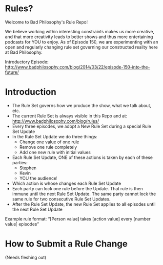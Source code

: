 Rules?
=====

Welcome to Bad Philosophy's Rule Repo!

We believe working within interesting constraints makes us more creative, and that more creativity leads to better shows and thus more entertaining podcasts for YOU to enjoy. As of Episode 150, we are experimenting with an open and regularly changing rule set governing our constructed reality here at Bad Philosophy.

Introductory Episode:
http://www.badphilosophy.com/blog/2014/03/22/episode-150-into-the-future/

Introduction
============

* The Rule Set governs how we produce the show, what we talk about, etc.
* The current Rule Set is always visible in this Repo and at: http://www.badphilosophy.com/blog/rules/
* Every three episodes, we adopt a New Rule Set during a special Rule Set Update
* In the Rule Set Update we do three things:
  * Change one value of one rule
  * Remove one rule completely
  * Add one new rule with initial values
* Each Rule Set Update, ONE of these actions is taken by each of these parties:
  * Stephen
  * Kevin
  * YOU the audience!
* Which action is whose changes each Rule Set Update
* Each party can lock one rule before the Update. That rule is then immune until the next Rule Set Update. The same party cannot lock the same rule for two consecutive Rule Set Updates.
* After the Rule Set Update, the new Rule Set applies to all episodes until the next Rule Set Update

Example rule format: “[Person value] takes [action value] every [number value] episodes”

How to Submit a Rule Change
===========================

(Needs fleshing out)

